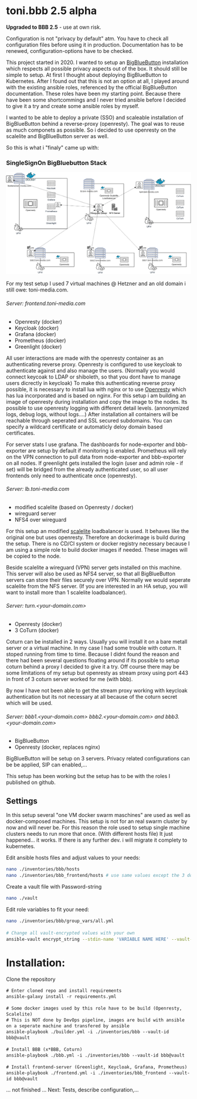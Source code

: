 # toni.bbb 2.5 alpha
**Upgraded to BBB 2.5** - use at own risk.

Configuration is not "privacy by default" atm. You have to check all configuration files before using it in production.
Documentation has to be renewed, configuration-options have to be checked.

This project started in 2020. I wanted to setup an [BigBlueButton](https://bigbluebutton.org/) installation which respects all possible privacy aspects out of the box. It should still be simple to setup. At first I thought about deploying BigBlueButton to Kubernetes. After I found out that this is not an option at all, I played around with the existing ansible roles, referenced by the official BigBlueButton documentation. These roles have been my starting point. Because there have been some shortcommings and I never tried ansible before I decided to give it a try and create some ansible roles by myself. 

I wanted to be able to deploy a private (SSO) and scaleable installation of BigBlueButton behind a reverse-proxy (openresty).
The goal was to reuse as much componets as possible. So i decided to use openresty on the scalelite and BigBlueButton server as well.

So this is what i "finaly" came up with:

### SingleSignOn BigBluebutton Stack 

![server](./images/server.png)

For my test setup I used 7 virtual machines @ Hetzner and an old domain i still owe: toni-media.com. 

###### Server: frontend.toni-media.com

- Openresty (docker)
- Keycloak (docker)
- Grafana (docker)
- Prometheus (docker)
- Greenlight (docker)

All user interactions are made with the openresty container as an authenticating reverse proxy. Openresty is configured to use keycloak to authenticate against and also manage the users. (Normally you would connect keycoak to LDAP or shiboleth, so that you dont have to manage users dicrectly in keycloak) To make this authenticating reverse proxy possible, it is necessary to install lua with nginx or to use [Openresty](https://openresty.org/en/) which has lua incorporated and is based on nginx. For this setup i am building an image of openresty during installation and copy the image to the nodes. Its possible to use openresty logging with different detail levels. (annonymized logs, debug logs, without logs....)
After installation all containers will be reachable through seperated and SSL secured subdomains. You can specify a wildcard certificate or automaticly deloy domain based certificates.

For server stats I use grafana. The dashboards for node-exporter and bbb-exporter are setup by default if monitoring is enabled. Prometheus will rely on the VPN connection to pull data from node-exporter and bbb-exporter on all nodes.
If greenlight gets installed the login (user and admin role - if set) will be bridged from the already authenticated user, so all user frontends only need to authenticate once (openresty).

###### Server: lb.toni-media.com

- modified scalelite (based on Openresty / docker)
- wireguard server
- NFS4 over wireguard

For this setup an modified [scalelite](https://github.com/blindsidenetworks/scalelite) loadbalancer is used. It behaves like the original one but uses openresty. Therefore an dockerimage is build during the setup. There is no CD/CI system or docker registry necessary because I am using a simple role to build docker images if needed. These images will be copied to the node.

Beside scalelite a wireguard (VPN) server gets installed on this machine. This server will also be used as NFS4 server, so that all BigBlueButton servers can store their files securely over VPN. Normally we would seperate scalelite from the NFS server. (If you are interested in an HA setup, you will want to install more than 1 scalelite loadbalancer).

###### Server: turn.<your-domain.com>

- Openresty (docker)
- 3 CoTurn (docker)

Coturn can be installed in 2 ways. Usually you will install it on a bare metall server or a virtual machine.
In my case I had some trouble with coturn. It stoped running from time to time. Because I didnt found the reason and there had been several questions floating around if its possible to setup coturn behind a proxy I decided to give it a try.
Off course there may be some limitations of my setup but openresty as stream proxy using port 443 in front of 3 coturn server worked for me (with bbb).

By now I have not been able to get the stream proxy working with keycloak authentication but its not necessary at all because of the coturn secret which will be used.

###### Server: bbb1.<your-domain.com> bbb2.<your-domain.com> and bbb3.<your-domain.com>

- BigBlueButton 
- Openresty (docker, replaces nginx)

BigBlueButton will be setup on 3 servers.
Privacy related configurations can be be applied, SIP can enabled,...

This setup has been working but the setup has to be with the roles I published on github. 

## Settings

In this setup several "one VM docker swarm maschines" are used as well as docker-composed machines. This setup is not for an real swarm cluster by now and will never be.
For this reason the role used to setup single machine clusters needs to run more that once. (With different hosts file)
It just happened... it works. If there is any further dev. i will migrate it complety to kubernetes.

Edit ansible hosts files and adjust values to your needs:
```bash
nano ./inventories/bbb/hosts
nano ./inventories/bbb_frontend/hosts # use same values except the 3 docker server groups at the end
```

Create a vault file with Password-string
```bash
nano ./vault
```

Edit role variables to fit your need:
```bash
nano ./inventories/bbb/group_vars/all.yml

# Change all vault-encrypted values with your own
ansible-vault encrypt_string --stdin-name 'VARIABLE NAME HERE' --vault-id bbb@vault
```

# Installation:
Clone the repository

```
# Enter cloned repo and install requirements
ansible-galaxy install -r requirements.yml

# Some docker images used by this role have to be build (Openresty, Scalelite)
# This is NOT done by DevOps pipeline, images are build with ansible on a seperate machine and transfered by ansible
ansible-playbook ./builder.yml -i ./inventories/bbb --vault-id bbb@vault

# Install BBB (x*BBB, Coturn)
ansible-playbook ./bbb.yml -i ./inventories/bbb --vault-id bbb@vault

# Install frontend-server (Greenlight, Keycloak, Grafana, Prometheus)
ansible-playbook ./frontend.yml -i ./inventories/bbb_frontend --vault-id bbb@vault
```

... not finished ...
Next: Tests, describe configuration,...
